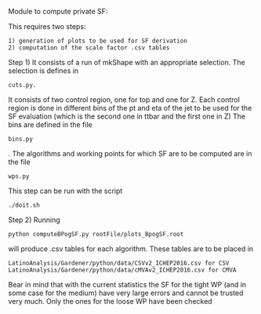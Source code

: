 Module to compute private SF:

This requires two steps:

    1) generation of plots to be used for SF derivation
    2) computation of the scale factor .csv tables


Step 1)
It consists of a run of mkShape with an appropriate selection. The selection is defines in 

    cuts.py.

It consists of two control region, one for top and one for Z.
Each control region is done in different bins of the pt and eta of the jet to be used for the SF evaluation (which is the second one in ttbar and the first one in Z)
The bins are defined in the file 

    bins.py

. The algorithms and working points for which SF are to be computed are in the file

    wps.py

This step can be run with the script

    ./doit.sh

    
    
Step 2) 
Running

    python computeBPogSF.py rootFile/plots_BpogSF.root 

will produce .csv tables for each algorithm. These tables are to be placed in

    LatinoAnalysis/Gardener/python/data/CSVv2_ICHEP2016.csv for CSV
    LatinoAnalysis/Gardener/python/data/cMVAv2_ICHEP2016.csv for CMVA

Bear in mind that with the current statistics the SF for the tight WP (and in some case for the medium) have very large errors and cannot be trusted very much. Only the ones for the loose WP have been checked
